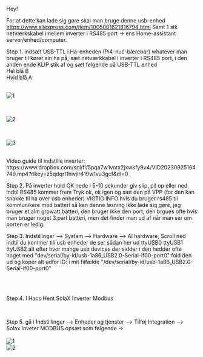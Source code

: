Hey!

For at dette kan lade sig gøre skal man bruge denne usb-enhed 
https://www.aliexpress.com/item/1005001621816794.html
Samt 1 stk netværkskabel imellem inverter i RS485 port -> ens Home-assistant server/enhed/computer.


Step 1. indsæt USB-TTL i Ha-enheden (Pi4-nuc-bærebar) whatever man bruger til kører sin ha på, sæt netværkkabel i inverter i RS485 port, i den anden ende KLIP stik af og sæt følgende på USB-TTL enhed<br>
Hel blå B<br>
Hvid blå A<br>
<br>

![1](https://github.com/fontexD/Home-assistant/assets/87015443/023c5033-bb5f-4c67-a81b-3faa5fcad26c)

<br>

![2](https://github.com/fontexD/Home-assistant/assets/87015443/41a5f174-3006-4a66-84e7-593eb8974fa9)

<br>

![3](https://github.com/fontexD/Home-assistant/assets/87015443/6a68fabf-b7d3-4543-92f1-506bbad13bed)

<br>
Video guide til indstille inverter: https://www.dropbox.com/scl/fi/5pqa7w1votx2jxwkfy9v4/VID20230925164749.mp4?rlkey=z5qdqrt1hivjlr419w1vu3gcf&dl=0


<br>



Step 2. På inverter hold OK nede i 5-10 sekunder giv slip, pil op eller ned indtil RS485 kommer frem Tryk ok, ok igen og sæt den på VPP (for den kan snakke til ha over usb enheder)
VIGTIG INFO hvis du bruger rs485 til kommunikere med batteri så kan denne løsning ikke lade sig gøre, jeg bruger et alm growatt batteri, den bruger ikke den port, den brgues ofte hvis man bruger noget 3.part batteri, men det finder man ud af når man ser om porten er ledig.

Step 3. Indstillinger --> System --> Hardware --> Al hardware, Scroll ned indtil du kommer tili usb enheder de ser sådan her ud ttyUSB0 ttyUSB1 ttyUSB2 alt efter hvor mange usb devices der sidder i
den hedder ofte noget med "dev/serial/by-id/usb-1a86_USB2.0-Serial-if00-port0" fold den ud og koper alt udfor ID: i mit filfælde "/dev/serial/by-id/usb-1a86_USB2.0-Serial-if00-port0"

<br>
<br>

Step 4. I Hacs Hent SolaX Inverter Modbus

<br>

Step 5. gå i Indstillinger --> Enheder og tjenster --> Tilføj Integration --> Solax Inveter MODBUS opsæt som følgende ->
<br>
<br>
![1](https://github.com/fontexD/Home-assistant/assets/87015443/44abda9b-8038-45be-8dbe-e0548f0eecd0) 
<br>
![2](https://github.com/fontexD/Home-assistant/assets/87015443/d99f34d9-0224-4fb5-b013-97218e86dd03)
